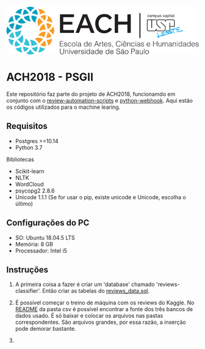 ![EACH-USP](./img/each.png)

# ACH2018 - PSGII

Este repositório faz parte do projeto de ACH2018,  funcionamdo em conjunto com o [review-automation-scripts](https://github.com/mautoz/reviews-automation-scripts) e [python-webhook](https://github.com/mautoz/python-webhook).
Aqui estão os códigos utilizados para o machine learing.

## Requisitos

- Postgres >=10.14
- Python 3.7

Bibliotecas
- Scikit-learn 
- NLTK
- WordCloud
- psycopg2 2.8.6
- Unicode 1.1.1 (Se for usar o pip, existe unicode e Unicode, escolha o último)

## Configurações do PC

- SO: Ubuntu 18.04.5 LTS
- Memória: 8 GB
- Processador: Intel i5

## Instruções

1. A primeira coisa a fazer é criar um 'database' chamado 'reviews-classifier'. Então criar as tabelas do [reviews_data.sql](./sql/reviews_data.sql).

2. É possível começar o treino de máquina com os reviews do Kaggle. No [README](./csv/README.md) da pasta csv é possível encontrar a fonte dos três bancos de dados usado. É só baixar e colocar os arquivos nas pastas correspondentes. São arquivos grandes, por essa razão, a inserção pode demorar bastante.

3. 